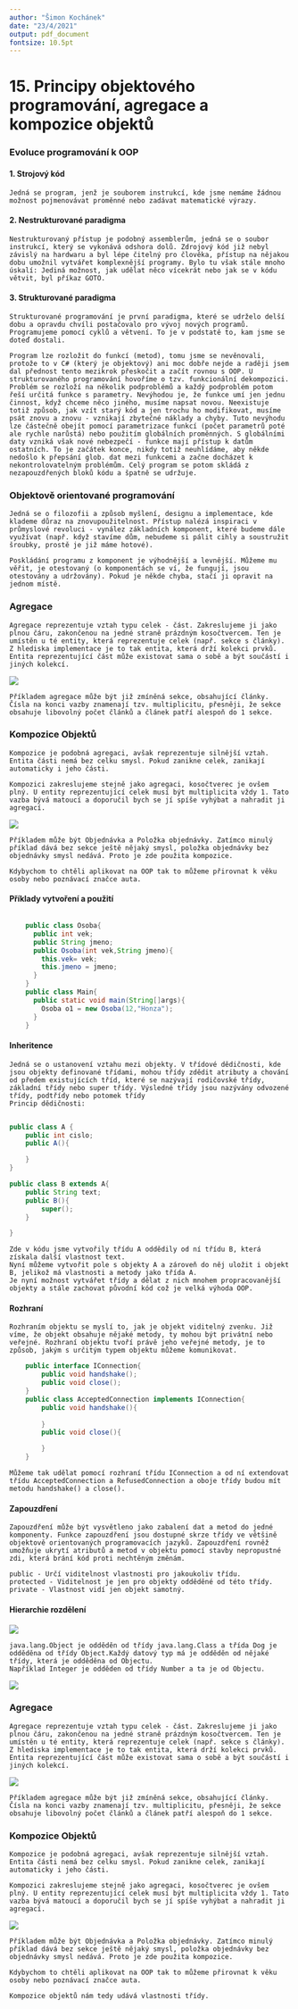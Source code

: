 ```yaml
---
author: "Šimon Kochánek"
date: "23/4/2021"
output: pdf_document
fontsize: 10.5pt
---
```


<style type="text/css">
  body{
    font-size: 10.5pt;
  }
</style>

# 15. Principy objektového programování, agregace a kompozice objektů

### Evoluce programování k OOP

#### 1. Strojový kód

    Jedná se program, jenž je souborem instrukcí, kde jsme nemáme žádnou možnost pojmenovávat proměnné nebo zadávat matematické výrazy.

#### 2. Nestrukturované paradigma

    Nestrukturovaný přístup je podobný assemblerům, jedná se o soubor instrukcí, který se vykonává odshora dolů. Zdrojový kód již nebyl závislý na hardwaru a byl lépe čitelný pro člověka, přístup na nějakou dobu umožnil vytvářet komplexnější programy. Bylo tu však stále mnoho úskalí: Jediná možnost, jak udělat něco vícekrát nebo jak se v kódu větvit, byl příkaz GOTO.

#### 3. Strukturované paradigma

    Strukturované programování je první paradigma, které se udrželo delší dobu a opravdu chvíli postačovalo pro vývoj nových programů. Programujeme pomocí cyklů a větvení. To je v podstatě to, kam jsme se doteď dostali.
    
    Program lze rozložit do funkcí (metod), tomu jsme se nevěnovali, protože to v C# (který je objektový) ani moc dobře nejde a raději jsem dal přednost tento mezikrok přeskočit a začít rovnou s OOP. U strukturovaného programování hovoříme o tzv. funkcionální dekompozici. Problém se rozloží na několik podproblémů a každý podproblém potom řeší určitá funkce s parametry. Nevýhodou je, že funkce umí jen jednu činnost, když chceme něco jiného, musíme napsat novou. Neexistuje totiž způsob, jak vzít starý kód a jen trochu ho modifikovat, musíme psát znovu a znovu - vznikají zbytečné náklady a chyby. Tuto nevýhodu lze částečně obejít pomocí parametrizace funkcí (počet parametrů poté ale rychle narůstá) nebo použitím globálních proměnných. S globálními daty vzniká však nové nebezpečí - funkce mají přístup k datům ostatních. To je začátek konce, nikdy totiž neuhlídáme, aby někde nedošlo k přepsání glob. dat mezi funkcemi a začne docházet k nekontrolovatelným problémům. Celý program se potom skládá z nezapouzdřených bloků kódu a špatně se udržuje.

### Objektově orientované programování

    Jedná se o filozofii a způsob myšlení, designu a implementace, kde klademe důraz na znovupoužitel­nost. Přístup nalézá inspiraci v průmyslové revoluci - vynález základních komponent, které budeme dále využívat (např. když stavíme dům, nebudeme si pálit cihly a soustružit šroubky, prostě je již máme hotové).
    
    Poskládání programu z komponent je výhodnější a levnější. Můžeme mu věřit, je otestovaný (o komponentách se ví, že fungují, jsou otestovány a udržovány). Pokud je někde chyba, stačí ji opravit na jednom místě. 

### Agregace

    Agregace reprezentuje vztah typu celek - část. Zakreslujeme ji jako plnou čáru, zakončenou na jedné straně prázdným kosočtvercem. Ten je umístěn u té entity, která reprezentuje celek (např. sekce s články). Z hlediska implementace je to tak entita, která drží kolekci prvků. Entita reprezentující část může existovat sama o sobě a být součástí i jiných kolekcí.

![](images/agregation.png)

    Příkladem agregace může být již zmíněná sekce, obsahující články. Čísla na konci vazby znamenají tzv. multiplicitu, přesněji, že sekce obsahuje libovolný počet článků a článek patří alespoň do 1 sekce.

### Kompozice Objektů

    Kompozice je podobná agregaci, avšak reprezentuje silnější vztah. Entita části nemá bez celku smysl. Pokud zanikne celek, zanikají automaticky i jeho části.
    
    Kompozici zakreslujeme stejně jako agregaci, kosočtverec je ovšem plný. U entity reprezentující celek musí být multiplicita vždy 1. Tato vazba bývá matoucí a doporučil bych se jí spíše vyhýbat a nahradit ji agregací.

![](images/composition.png)

    Příkladem může být Objednávka a Položka objednávky. Zatímco minulý příklad dává bez sekce ještě nějaký smysl, položka objednávky bez objednávky smysl nedává. Proto je zde použita kompozice.
    
    Kdybychom to chtěli aplikovat na OOP tak to můžeme přirovnat k věku osoby nebo poznávací značce auta.

#### Příklady vytvoření a použití  

```java

    public class Osoba{
      public int vek;
      public String jmeno;
      public Osoba(int vek,String jmeno){
        this.vek= vek;
        this.jmeno = jmeno;
      }
    }
    public class Main{
      public static void main(String[]args){
        Osoba o1 = new Osoba(12,"Honza");
      }
    }
```

#### Inheritence

    Jedná se o ustanovení vztahu mezi objekty. V třídové dědičnosti, kde jsou objekty definované třídami, mohou třídy zdědit atributy a chování od předem existujících tříd, které se nazývají rodičovské třídy, základní třídy nebo super třídy. Výsledné třídy jsou nazývány odvozené třídy, podtřídy nebo potomek třídy
    Princip dědičnosti:

```java

public class A {
    public int cislo;
    public A(){

    }
}

public class B extends A{
    public String text;
    public B(){
        super();
    }

}


```

    Zde v kódu jsme vytvořily třídu A oddědily od ní třídu B, která získala další vlastnost text.
    Nyní můžeme vytvořit pole s objekty A a zároveň do něj uložit i objekt B, jelikož má vlastnosti a metody jako třída A.
    Je nyní možnost vytvářet třídy a dělat z nich mnohem propracovanější objekty a stále zachovat původní kód což je velká výhoda OOP.

#### Rozhraní

    Rozhraním objektu se myslí to, jak je objekt viditelný zvenku. Již víme, že objekt obsahuje nějaké metody, ty mohou být privátní nebo veřejné. Rozhraní objektu tvoří právě jeho veřejné metody, je to způsob, jakým s určitým typem objektu můžeme komunikovat.

```java
    public interface IConnection{
        public void handshake();
        public void close();
    }
    public class AcceptedConnection implements IConnection{
        public void handshake(){
            
        }
        public void close(){

        }
    }
```

    Můžeme tak udělat pomocí rozhraní třídu IConnection a od ní extendovat třídu AcceptedConnection a RefusedConnection a oboje třídy budou mít metodu handshake() a close().

#### Zapouzdření

    Zapouzdření může být vysvětleno jako zabalení dat a metod do jedné komponenty. Funkce zapouzdření jsou dostupné skrze třídy ve většině objektově orientovaných programovacích jazyků. Zapouzdření rovněž umožňuje ukrytí atributů a metod v objektu pomocí stavby nepropustné zdi, která brání kód proti nechtěným změnám.
    
    public - Určí viditelnost vlastnosti pro jakoukoliv třídu.
    protected - Viditelnost je jen pro objekty odděděné od této třídy.
    private - Vlastnost vidí jen objekt samotný.

#### Hierarchie rozdělení

![](images/JavaMetalevelHierarchy.png)

    java.lang.Object je odděděn od třídy java.lang.Class a třída Dog je odděděna od třídy Object.Každý datový typ má je odděděn od nějaké třídy, která je odděděna od Objectu.
    Například Integer je odděden od třídy Number a ta je od Objectu.

![](images/JavaNumeric.png)

### Agregace

    Agregace reprezentuje vztah typu celek - část. Zakreslujeme ji jako plnou čáru, zakončenou na jedné straně prázdným kosočtvercem. Ten je umístěn u té entity, která reprezentuje celek (např. sekce s články). Z hlediska implementace je to tak entita, která drží kolekci prvků. Entita reprezentující část může existovat sama o sobě a být součástí i jiných kolekcí.

![](images/agregation.png)

    Příkladem agregace může být již zmíněná sekce, obsahující články. Čísla na konci vazby znamenají tzv. multiplicitu, přesněji, že sekce obsahuje libovolný počet článků a článek patří alespoň do 1 sekce.

### Kompozice Objektů

    Kompozice je podobná agregaci, avšak reprezentuje silnější vztah. Entita části nemá bez celku smysl. Pokud zanikne celek, zanikají automaticky i jeho části.
    
    Kompozici zakreslujeme stejně jako agregaci, kosočtverec je ovšem plný. U entity reprezentující celek musí být multiplicita vždy 1. Tato vazba bývá matoucí a doporučil bych se jí spíše vyhýbat a nahradit ji agregací.

![](images/composition.png)

    Příkladem může být Objednávka a Položka objednávky. Zatímco minulý příklad dává bez sekce ještě nějaký smysl, položka objednávky bez objednávky smysl nedává. Proto je zde použita kompozice.
    
    Kdybychom to chtěli aplikovat na OOP tak to můžeme přirovnat k věku osoby nebo poznávací značce auta.
    
    Kompozice objektů nám tedy udává vlastnosti třídy.



